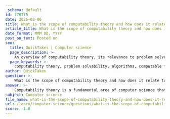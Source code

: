 ```yaml
---
_schema: default
id: 170775
date: 2025-02-06
title: What is the scope of computability theory and how does it relate to problem solvability?
article_title: What is the scope of computability theory and how does it relate to problem solvability?
date_format: MMM DD, YYYY
post_on_text: Posted on
seo:
  title: QuickTakes | Computer science
  page_description: >-
    An overview of computability theory, its relevance to problem solvability, and the distinction between computable and non-computable problems, along with the relationship to complexity theory.
  page_keywords: >-
    computability theory, problem solvability, algorithms, computable functions, Turing machines, recursive functions, lambda calculus, non-computable problems, Halting Problem, decidable problems, undecidable problems, complexity theory, efficiency of algorithms, P vs NP problem, computational problems
author: QuickTakes
question: >-
    What is the scope of computability theory and how does it relate to problem solvability?
answer: >-
    Computability theory is a fundamental area of computer science that focuses on the question of which problems can be solved by algorithms and which cannot. It addresses the limits of what can be computed, exploring the nature of computational problems and the theoretical foundations of algorithmic processes. The scope of computability theory includes:\n\n1. **Defining Computable Functions**: It establishes what it means for a function to be computable, often using models such as Turing machines, recursive functions, and lambda calculus.\n\n2. **Identifying Non-computable Problems**: It identifies problems that cannot be solved by any algorithm, such as the Halting Problem, which states that there is no general algorithm that can determine whether a given program will finish running or continue indefinitely.\n\n3. **Classification of Problems**: Problems are classified based on their computability, leading to distinctions between decidable and undecidable problems.\n\n4. **Relationship to Complexity Theory**: While computability theory focuses on whether a problem can be solved, complexity theory examines how efficiently a problem can be solved once it is known to be computable. This includes analyzing the resources (time and space) required by algorithms to solve problems.\n\nThe relationship between computability theory and problem solvability is crucial. A problem must first be computable for it to be considered solvable by an algorithm. Once a problem is established as computable, complexity theory then comes into play to evaluate how efficiently it can be solved. \n\nFor example, the P vs NP problem, a central question in complexity theory, asks whether every problem whose solution can be verified quickly (in polynomial time) can also be solved quickly. This question directly ties back to computability, as it deals with the nature of problem-solving capabilities of algorithms.\n\nIn summary, computability theory provides the foundational understanding of what can be computed, while complexity theory builds on this foundation to explore the efficiency of those computations. Together, they form a comprehensive framework for understanding computational problems and their solutions.
subject: Computer science
file_name: what-is-the-scope-of-computability-theory-and-how-does-it-relate-to-problem-solvability.md
url: /learn/computer-science/questions/what-is-the-scope-of-computability-theory-and-how-does-it-relate-to-problem-solvability
score: -1.0
---
```


&nbsp;